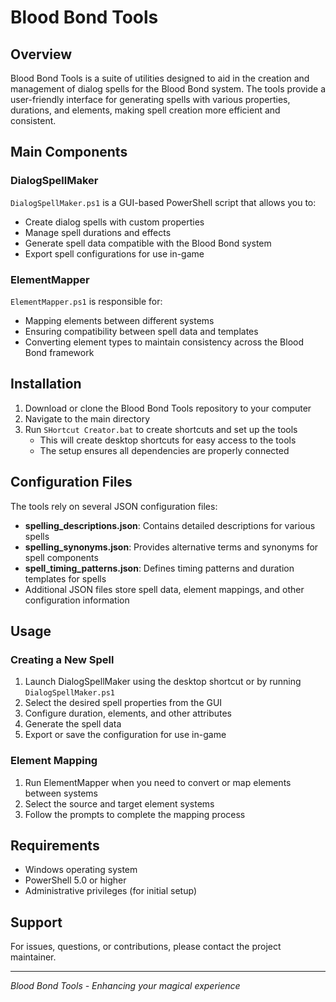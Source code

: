 # Blood Bond Tools

## Overview

Blood Bond Tools is a suite of utilities designed to aid in the creation and management of dialog spells for the Blood Bond system. The tools provide a user-friendly interface for generating spells with various properties, durations, and elements, making spell creation more efficient and consistent.

## Main Components

### DialogSpellMaker

`DialogSpellMaker.ps1` is a GUI-based PowerShell script that allows you to:

- Create dialog spells with custom properties
- Manage spell durations and effects
- Generate spell data compatible with the Blood Bond system
- Export spell configurations for use in-game

### ElementMapper

`ElementMapper.ps1` is responsible for:

- Mapping elements between different systems
- Ensuring compatibility between spell data and templates
- Converting element types to maintain consistency across the Blood Bond framework

## Installation

1. Download or clone the Blood Bond Tools repository to your computer
2. Navigate to the main directory
3. Run `SHortcut Creator.bat` to create shortcuts and set up the tools
   - This will create desktop shortcuts for easy access to the tools
   - The setup ensures all dependencies are properly connected

## Configuration Files

The tools rely on several JSON configuration files:

- **spelling_descriptions.json**: Contains detailed descriptions for various spells
- **spelling_synonyms.json**: Provides alternative terms and synonyms for spell components
- **spell_timing_patterns.json**: Defines timing patterns and duration templates for spells
- Additional JSON files store spell data, element mappings, and other configuration information

## Usage

### Creating a New Spell

1. Launch DialogSpellMaker using the desktop shortcut or by running `DialogSpellMaker.ps1`
2. Select the desired spell properties from the GUI
3. Configure duration, elements, and other attributes
4. Generate the spell data
5. Export or save the configuration for use in-game

### Element Mapping

1. Run ElementMapper when you need to convert or map elements between systems
2. Select the source and target element systems
3. Follow the prompts to complete the mapping process

## Requirements

- Windows operating system
- PowerShell 5.0 or higher
- Administrative privileges (for initial setup)

## Support

For issues, questions, or contributions, please contact the project maintainer.

---

*Blood Bond Tools - Enhancing your magical experience*

